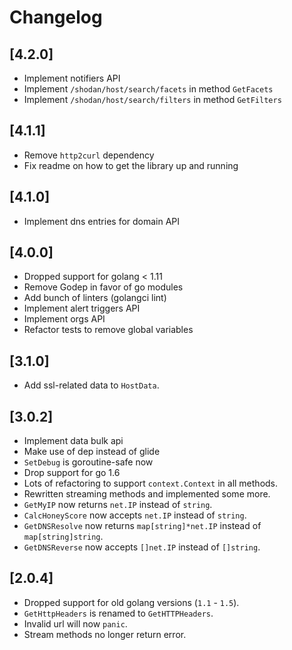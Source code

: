 # Changelog

## [4.2.0]
- Implement notifiers API
- Implement `/shodan/host/search/facets` in method `GetFacets`
- Implement `/shodan/host/search/filters` in method `GetFilters`

## [4.1.1]
- Remove `http2curl` dependency
- Fix readme on how to get the library up and running

## [4.1.0]
- Implement dns entries for domain API

## [4.0.0]
- Dropped support for golang < 1.11
- Remove Godep in favor of go modules
- Add bunch of linters (golangci lint)
- Implement alert triggers API
- Implement orgs API
- Refactor tests to remove global variables

## [3.1.0]
- Add ssl-related data to `HostData`.

## [3.0.2]
- Implement data bulk api
- Make use of dep instead of glide
- `SetDebug` is goroutine-safe now
- Drop support for go 1.6
- Lots of refactoring to support `context.Context` in all methods.
- Rewritten streaming methods and implemented some more.
- `GetMyIP` now returns `net.IP` instead of `string`.
- `CalcHoneyScore` now accepts `net.IP` instead of `string`.
- `GetDNSResolve` now returns `map[string]*net.IP` instead of `map[string]string`.
- `GetDNSReverse` now accepts `[]net.IP` instead of `[]string`.

## [2.0.4]
- Dropped support for old golang versions (`1.1` - `1.5`).
- `GetHttpHeaders` is renamed to `GetHTTPHeaders`.
- Invalid url will now `panic`.
- Stream methods no longer return error.
